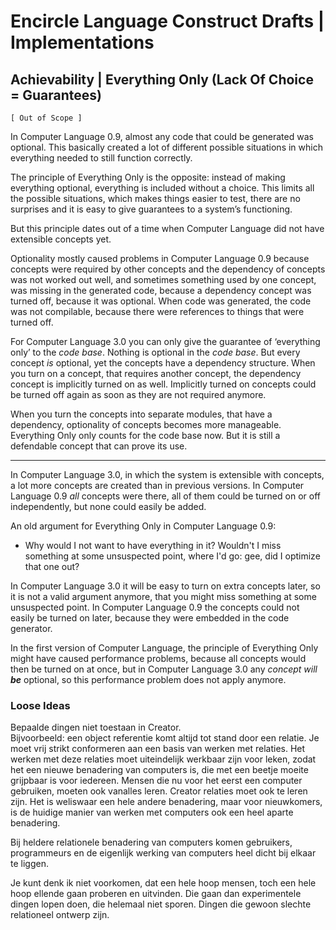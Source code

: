 ﻿Encircle Language Construct Drafts | Implementations
====================================================

Achievability | Everything Only (Lack Of Choice = Guarantees)
-------------------------------------------------------------

`[ Out of Scope ]`

In Computer Language 0.9, almost any code that could be generated was optional. This basically created a lot of different possible situations in which everything needed to still function correctly.

The principle of Everything Only is the opposite: instead of making everything optional, everything is included without a choice. This limits all the possible situations, which makes things easier to test, there are no surprises and it is easy to give guarantees to a system’s functioning.

But this principle dates out of a time when Computer Language did not have extensible concepts yet.

Optionality mostly caused problems in Computer Language 0.9 because concepts were required by other concepts and the dependency of concepts was not worked out well, and sometimes something used by one concept, was missing in the generated code, because a dependency concept was turned off, because it was optional. When code was generated, the code was not compilable, because there were references to things that were turned off.

For Computer Language 3.0 you can only give the guarantee of ‘everything only’ to the *code base*. Nothing is optional in the *code base*. But every concept *is* optional, yet the concepts have a dependency structure. When you turn on a concept, that requires another concept, the dependency concept is implicitly turned on as well. Implicitly turned on concepts could be turned off again as soon as they are not required anymore.

When you turn the concepts into separate modules, that have a dependency, optionality of concepts becomes more manageable. Everything Only only counts for the code base now. But it is still a defendable concept that can prove its use.

-----

In Computer Language 3.0, in which the system is extensible with concepts, a lot more concepts are created than in previous versions. In Computer Language 0.9 *all* concepts were there, all of them could be turned on or off independently,  but none could easily be added.

An old argument for Everything Only in Computer Language 0.9:

- Why would I not want to have everything in it? Wouldn't I miss something at some unsuspected point, where I'd go: gee, did I optimize that one out?

In Computer Language 3.0 it will be easy to turn on extra concepts later, so it is not a valid argument anymore, that you might miss something at some unsuspected point. In Computer Language 0.9 the concepts could not easily be turned on later, because they were embedded in the code generator.

In the first version of Computer Language, the principle of Everything Only might have caused performance problems, because all concepts would then be turned on at once, but in Computer Language 3.0 any *concept will __be__* optional, so this performance problem does not apply anymore.

### Loose Ideas

Bepaalde dingen niet toestaan in Creator.  
Bijvoorbeeld: een object referentie komt altijd tot stand door een relatie. Je moet vrij strikt conformeren aan een basis van werken met relaties. Het werken met deze relaties moet uiteindelijk werkbaar zijn voor leken, zodat het een nieuwe benadering van computers is, die met een beetje moeite grijpbaar is voor iedereen. Mensen die nu voor het eerst een computer gebruiken, moeten ook vanalles leren. Creator relaties moet ook te leren zijn. Het is weliswaar een hele andere benadering, maar voor nieuwkomers, is de huidige manier van werken met computers ook een heel aparte benadering.

Bij heldere relationele benadering van computers komen gebruikers, programmeurs en de eigenlijk werking van computers heel dicht bij elkaar te liggen.

Je kunt denk ik niet voorkomen, dat een hele hoop mensen, toch een hele hoop ellende gaan proberen en uitvinden. Die gaan dan experimentele dingen lopen doen, die helemaal niet sporen. Dingen die gewoon slechte relationeel ontwerp zijn.
